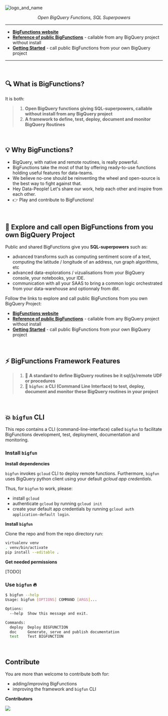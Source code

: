 
![logo_and_name](https://user-images.githubusercontent.com/111615732/186508787-6af04ed0-4750-4c49-926a-eacfd4a3dfbb.png)
<p align="center">
    <em>Open BigQuery Functions, SQL Superpowers</em>
</p>

---

- **<a href="https://unytics.github.io/bigfunctions/" target="_blank">BigFunctions website</a>**
- **<a href="https://unytics.github.io/bigfunctions/reference/" target="_blank">Reference of public BigFunctions</a>** - callable from any BigQuery project without install
- **<a href="https://unytics.io/bigfunctions/getting_started/" target="_blank">Getting Started</a>** - call public BigFunctions from your own BigQuery project

---

<br>

## 🔍️ What is BigFunctions?

It is both:

> 1. **Open BigQuery functions giving SQL-superpowers, callable without install from any BigQuery project**
> 2. **A framework to define, test, deploy, document and monitor BigQuery Routines**

<br>


## 💡 Why BigFunctions?

- BigQuery, with native and remote routines, is really powerful.
- BigFunctions take the most of that by offering ready-to-use functions holding useful features for data-teams.
- We believe no-one should be reinventing the wheel and open-source is the best way to fight against that.
- Hey Data-People! Let's share our work, help each other and inspire from each other.
- 👉 Play and contribute to BigFunctions!

<br>

## 👀 Explore and call open BigFunctions from you own BigQuery Project

Public and shared BigFunctions give you **SQL-superpowers** such as:

- advanced transforms such as computing sentiment score of a text, computing the latitude / longitude of an address, run graph algorithms, etc
- advanced data-explorations / vizualisations from your BigQuery console, your notebooks, your IDE.
- communication with all your SAAS to bring a common logic orchestrated from your data-warehouse and optionnaly from dbt.

Follow the links to explore and call public BigFunctions from you own BigQuery Project:

- **<a href="https://unytics.github.io/bigfunctions/" target="_blank">BigFunctions website</a>**
- **<a href="https://unytics.github.io/bigfunctions/reference/" target="_blank">Reference of public BigFunctions</a>** - callable from any BigQuery project without install
- **<a href="https://unytics.io/bigfunctions/getting_started/" target="_blank">Getting Started</a>** - call public BigFunctions from your own BigQuery project


<br>

## ⚡️ BigFunctions Framework Features

> 1. 💚 **A standard to define BigQuery routines be it sql/js/remote UDF or procedures**
> 2. 💚 **`bigfun`: a CLI (Command Line Interface) to test, deploy, document and monitor these BigQuery routines in your project**

<br>


## 💥 `bigfun` CLI

This repo contains a CLI (command-line-interface) called `bigfun` to facilitate BigFunctions development, test, deployment, documentation and monitoring.

### Install `bigfun`

**Install dependencies**

`bigfun` invokes `gcloud` CLI to deploy remote functions. Furthermore, `bigfun` uses BigQuery python client using your default *gcloud app credentials*.

Thus, for `bigfun` to work, please:

- install `gcloud`
- authenticate `gcloud` by running `gcloud init`
- create your default app credentials by running `gcloud auth application-default login`.

**Install `bigfun`**

Clone the repo and from the repo directory run:

``` sh
virtualenv venv
. venv/bin/activate
pip install --editable .
```

**Get needed permissions**

[TODO]


### Use `bigfun` 🔥

``` sh
$ bigfun --help
Usage: bigfun [OPTIONS] COMMAND [ARGS]...

Options:
  --help  Show this message and exit.

Commands:
  deploy  Deploy BIGFUNCTION
  doc     Generate, serve and publish documentation
  test    Test BIGFUNCTION
```

<br>

## Contribute

You are more than welcome to contribute both for:

- adding/improving BigFunctions
- improving the framework and `bigfun` CLI

**Contributors**

<a href="https://github.com/unytics/bigfunctions/graphs/contributors">
  <img src="https://contrib.rocks/image?repo=unytics/bigfunctions" />
</a>
